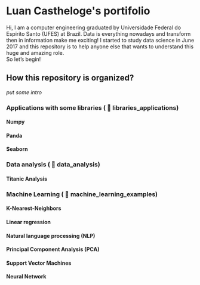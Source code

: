 # Luan Castheloge's portifolio
Hi, I am a computer engineering graduated by Universidade Federal do Espirito Santo (UFES) at Brazil.
Data is everything nowadays and transform then in information make me exciting!
I started to study data science in June 2017 and this repository is to help anyone else that wants to understand this huge and amazing role.  
So let’s begin!

## How this repository is organized?
*put some intro*

### Applications with some libraries ( :open_file_folder: libraries_applications)
#### Numpy
#### Panda
#### Seaborn
### Data analysis ( :open_file_folder: data_analysis)
#### Titanic Analysis
### Machine Learning ( :open_file_folder: machine_learning_examples)
#### K-Nearest-Neighbors
#### Linear regression
#### Natural language processing (NLP)
#### Principal Component Analysis (PCA)
#### Support Vector Machines
#### Neural Network
